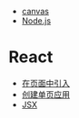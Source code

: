 - <a href="fe/canvas/index.md">canvas</a>
- <a href="fe/node/index.md">Node.js</a>

# React
- <a href="fe/react/在页面中引入.md">在页面中引入</a>
- <a href="fe/react/创建单页应用.md">创建单页应用</a>
- <a href="fe/react/JSX.md">JSX</a>

